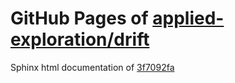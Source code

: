 GitHub Pages of [applied-exploration/drift](https://github.com/applied-exploration/drift.git)
===
Sphinx html documentation of [3f7092fa](https://github.com/applied-exploration/drift/tree/3f7092faeed9b59d89009a17bfd8efdeda8328a5)
